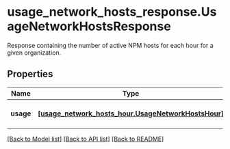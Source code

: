 # usage_network_hosts_response.UsageNetworkHostsResponse

Response containing the number of active NPM hosts for each hour for a given organization.
## Properties
Name | Type | Description | Notes
------------ | ------------- | ------------- | -------------
**usage** | [**[usage_network_hosts_hour.UsageNetworkHostsHour]**](UsageNetworkHostsHour.md) | Get hourly usage for NPM hosts. | [optional] 

[[Back to Model list]](README.md#documentation-for-models) [[Back to API list]](README.md#documentation-for-api-endpoints) [[Back to README]](README.md)


